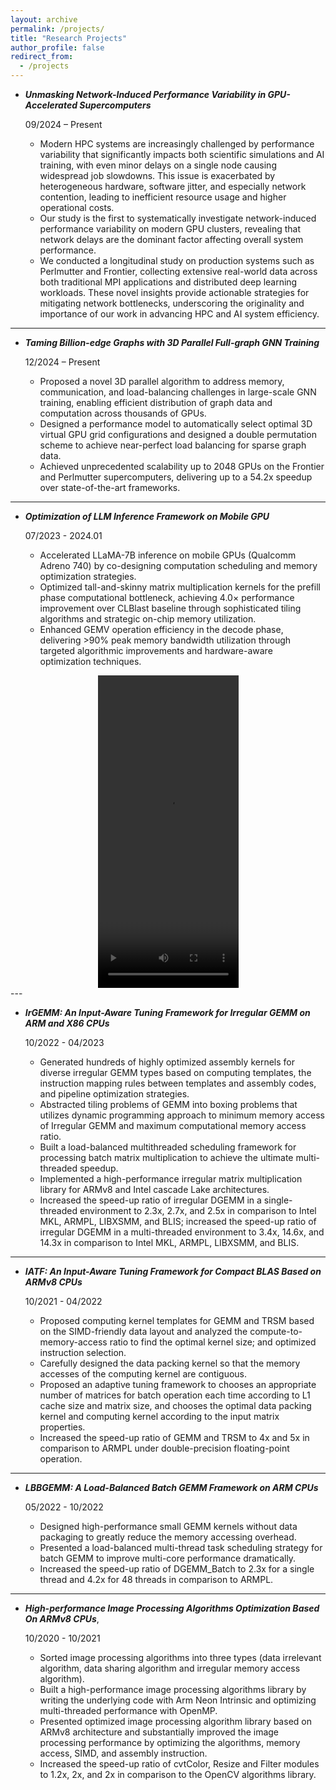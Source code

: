 ```yaml
---
layout: archive
permalink: /projects/
title: "Research Projects"
author_profile: false
redirect_from: 
  - /projects
---
```


* _**Unmasking Network-Induced Performance Variability in GPU-Accelerated Supercomputers**_
    
    09/2024 – Present

    * Modern HPC systems are increasingly challenged by performance variability that significantly impacts both scientific simulations and AI training, with even minor delays on a single node causing widespread job slowdowns. This issue is exacerbated by heterogeneous hardware, software jitter, and especially network contention, leading to inefficient resource usage and higher operational costs.
    * Our study is the first to systematically investigate network-induced performance variability on modern GPU clusters, revealing that network delays are the dominant factor affecting overall system performance.
    * We conducted a longitudinal study on production systems such as Perlmutter and Frontier, collecting extensive real-world data across both traditional MPI applications and distributed deep learning workloads. These novel insights provide actionable strategies for mitigating network bottlenecks, underscoring the originality and importance of our work in advancing HPC and AI system efficiency.

---

* _**Taming Billion-edge Graphs with 3D Parallel Full-graph GNN Training**_ 

    12/2024 – Present
    * Proposed a novel 3D parallel algorithm to address memory, communication, and load-balancing challenges in large-scale GNN training, enabling efficient distribution of graph data and computation across thousands of GPUs.
    * Designed a performance model to automatically select optimal 3D virtual GPU grid configurations and designed a double permutation scheme to achieve near-perfect load balancing for sparse graph data.
    * Achieved unprecedented scalability up to 2048 GPUs on the Frontier and Perlmutter supercomputers, delivering up to a 54.2x speedup over state-of-the-art frameworks.

---

* _**Optimization of LLM Inference Framework on Mobile GPU**_

	07/2023 - 2024.01

    * Accelerated LLaMA-7B inference on mobile GPUs (Qualcomm Adreno 740) by co-designing computation scheduling and memory optimization strategies.
    * Optimized tall-and-skinny matrix multiplication kernels for the prefill phase computational bottleneck, achieving 4.0× performance improvement over CLBlast baseline through sophisticated tiling algorithms and strategic on-chip memory utilization.
    * Enhanced GEMV operation efficiency in the decode phase, delivering >90% peak memory bandwidth utilization through targeted algorithmic improvements and hardware-aware optimization techniques.

<video width="225" height="500" controls style="display: block; margin: auto;">
  <source src="https://dl.dropboxusercontent.com/scl/fi/s2qr78r1dkvly9akcjj52/perfxLLM.mp4?rlkey=hnvzdwixacug3mw4ro1nxcnoo&dl=1" type="video/mp4">
</video>
---

* _**IrGEMM: An Input-Aware Tuning Framework for Irregular GEMM on ARM and X86 CPUs**_

	10/2022 - 04/2023

    * Generated hundreds of highly optimized assembly kernels for diverse irregular GEMM types based on computing templates, the instruction mapping rules between templates and assembly codes, and pipeline optimization strategies.
    * Abstracted tiling problems of GEMM into boxing problems that utilizes dynamic programming approach to minimum memory access of Irregular GEMM and maximum computational memory access ratio.
    * Built a load-balanced multithreaded scheduling framework for processing batch matrix multiplication to achieve the ultimate multi-threaded speedup.
    * Implemented a high-performance irregular matrix multiplication library for ARMv8 and Intel cascade Lake architectures. 
    * Increased the speed-up ratio of irregular DGEMM in a single-threaded environment to 2.3x, 2.7x, and 2.5x in comparison to Intel MKL, ARMPL, LIBXSMM, and BLIS; increased the speed-up ratio of irregular DGEMM in a multi-threaded environment to 3.4x, 14.6x, and 14.3x in comparison to Intel MKL, ARMPL, LIBXSMM, and BLIS.

---

* _**IATF: An Input-Aware Tuning Framework for Compact BLAS Based on ARMv8 CPUs**_

    10/2021 - 04/2022                         


    * Proposed computing kernel templates for GEMM and TRSM based on the SIMD-friendly data layout and analyzed the compute-to-memory-access ratio to find the optimal kernel size; and optimized instruction selection.  
    * Carefully designed the data packing kernel so that the memory accesses of the computing kernel are contiguous.  
    * Proposed an adaptive tuning framework to chooses an appropriate number of matrices for batch operation each time according to L1 cache size and matrix size, and chooses the optimal data packing kernel and computing kernel according to the input matrix properties.
    * Increased the speed-up ratio of GEMM and TRSM to 4x and 5x in comparison to ARMPL under double-precision floating-point operation.

---

* _**LBBGEMM: A Load-Balanced Batch GEMM Framework on ARM CPUs**_	

    05/2022 - 10/2022                                          


    * Designed high-performance small GEMM kernels without data packaging to greatly reduce the memory accessing overhead.                                                                                                      
    * Presented a load-balanced multi-thread task scheduling strategy for batch GEMM to improve multi-core performance dramatically.
    * Increased the speed-up ratio of DGEMM\_Batch to 2.3x for a single thread and 4.2x for 48 threads in comparison to ARMPL.   

---

* _**High-performance Image Processing Algorithms Optimization Based On ARMv8 CPUs**_,	

    10/2020 - 10/2021

    * Sorted image processing algorithms into three types (data irrelevant algorithm, data sharing algorithm and irregular memory access algorithm). 
    * Built a high-performance image processing algorithms library by writing the underlying code with Arm Neon Intrinsic and optimizing multi-threaded performance with OpenMP.
    * Presented optimized image processing algorithm library based on ARMv8 architecture and substantially improved the image processing performance by optimizing the algorithms, memory access, SIMD, and assembly instruction. 
    * Increased the speed-up ratio of cvtColor, Resize and Filter modules to 1.2x, 2x, and 2x in comparison to the OpenCV algorithms library.                                
